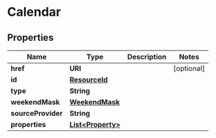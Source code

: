 

# Calendar


## Properties

| Name | Type | Description | Notes |
|------------ | ------------- | ------------- | -------------|
|**href** | **URI** |  |  [optional] |
|**id** | [**ResourceId**](ResourceId.md) |  |  |
|**type** | **String** |  |  |
|**weekendMask** | [**WeekendMask**](WeekendMask.md) |  |  |
|**sourceProvider** | **String** |  |  |
|**properties** | [**List&lt;Property&gt;**](Property.md) |  |  |



